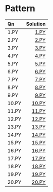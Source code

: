 # Pattern

| Qn        | Solution           
| :------------- |-------------:| 
| 1.PY |[1.PY](https://github.com/aditya-2703/DSA/blob/main/PATTERN/1.PY)      | 
| 2.PY |[2.PY](https://github.com/aditya-2703/DSA/blob/main/PATTERN/2.PY)       | 
| 3.PY |[3.PY](https://github.com/aditya-2703/DSA/blob/main/PATTERN/3.PY)       | 
| 4.PY |[4.PY](https://github.com/aditya-2703/DSA/blob/main/PATTERN/4.PY)        | 
| 5.PY |[5.PY](https://github.com/aditya-2703/DSA/blob/main/PATTERN/5.PY)        | 
| 6.PY |[6.PY](https://github.com/aditya-2703/DSA/blob/main/PATTERN/6.PY)        | 
| 7.PY |[7.PY](https://github.com/aditya-2703/DSA/blob/main/PATTERN/7.PY)        | 
| 8.PY |[8.PY](https://github.com/aditya-2703/DSA/blob/main/PATTERN/8.PY)        | 
| 9.PY |[9.PY](https://github.com/aditya-2703/DSA/blob/main/PATTERN/9.PY)        | 
| 10.PY |[10.PY](https://github.com/aditya-2703/DSA/blob/main/PATTERN/10.PY)        | 
| 11.PY |[11.PY](https://github.com/aditya-2703/DSA/blob/main/PATTERN/11.PY)        | 
| 12.PY |[12.PY](https://github.com/aditya-2703/DSA/blob/main/PATTERN/12.PY)        | 
| 13.PY |[13.PY](https://github.com/aditya-2703/DSA/blob/main/PATTERN/13.PY)        | 
| 14.PY |[14.PY](https://github.com/aditya-2703/DSA/blob/main/PATTERN/14.PY)        | 
| 15.PY |[15.PY](https://github.com/aditya-2703/DSA/blob/main/PATTERN/15.PY)        | 
| 16.PY |[16.PY](https://github.com/aditya-2703/DSA/blob/main/PATTERN/16.PY)        | 
| 17.PY |[17.PY](https://github.com/aditya-2703/DSA/blob/main/PATTERN/17.PY)        | 
| 18.PY |[18.PY](https://github.com/aditya-2703/DSA/blob/main/PATTERN/18.PY)        | 
| 19.PY |[19.PY](https://github.com/aditya-2703/DSA/blob/main/PATTERN/19.PY)        | 
| 20.PY |[20.PY](https://github.com/aditya-2703/DSA/blob/main/PATTERN/20.PY)        | 
